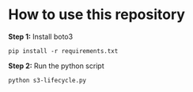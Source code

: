 # How to use this repository

**Step 1:** Install boto3

```shell
pip install -r requirements.txt
```

**Step 2:** Run the python script

```shell
python s3-lifecycle.py
```
